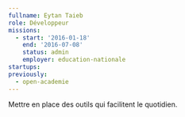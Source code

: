 ```yaml
---
fullname: Eytan Taieb
role: Développeur
missions:
  - start: '2016-01-18'
    end: '2016-07-08'
    status: admin
    employer: education-nationale
startups:
previously:
  - open-academie
---
```


Mettre en place des outils qui facilitent le quotidien.
